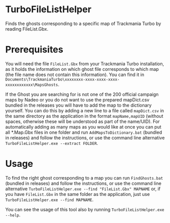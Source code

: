 # TurboFileListHelper
Finds the ghosts corresponding to a specific map of Trackmania Turbo by reading FileList.Gbx.
# Prerequisites
You will need the file `FileList.Gbx` from your Trackmania Turbo installation, as it holds the information on which ghost file corresponds to which map (the file name does not contain this information). You can find it in `Documents\TrackmaniaTurbo\xxxxxxxx-xxxx-xxxx-xxxx-xxxxxxxxxxxx\MapsGhosts`.

If the Ghost you are searching for is not one of the 200 official campaign maps by Nadeo or you do not want to use the prepared mapDict.csv bundled in the releases you will have to add the map to the dictionary yourself. You can do this by adding a new line to a file called `mapDict.csv` in the same directory as the application in the format `mapName,mapUID` (without spaces, otherwise these will be understood as part of the name/UID). For automatically adding as many maps as you would like at once you can put all *.Map.Gbx files in one folder and run `AddMapsToDictionary.bat` (bundled in releases) and follow the instructions, or use the command line alternative `TurboFileListHelper.exe --extract FOLDER`.
# Usage
To find the right ghost corresponding to a map you can run `FindGhosts.bat` (bundled in releases) and follow the instructions, or use the command line alternative `TurboFileListHelper.exe --find "FileList.Gbx" MAPNAME` or, if you have `FileList.Gbx` in the same folder as the application, just use `TurboFileListHelper.exe --find MAPNAME`.

You can see the usage of this tool also by running `TurboFileListHelper.exe --help`.
